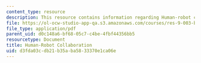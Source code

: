 ```yaml
---
content_type: resource
description: This resource contains information regarding Human-robot collaboration.
file: https://ol-ocw-studio-app-qa.s3.amazonaws.com/courses/res-9-003-brains-minds-and-machines-summer-course-summer-2015/d3fda03cdb21b35aba5833370e1ca06e_MITRES_9_003SUM15_Lec8-4.pdf
file_type: application/pdf
parent_uid: d0c148a6-bf68-05c7-c4be-4fbf44356bb5
resourcetype: Document
title: Human-Robot Collaboration
uid: d3fda03c-db21-b35a-ba58-33370e1ca06e
---
```

